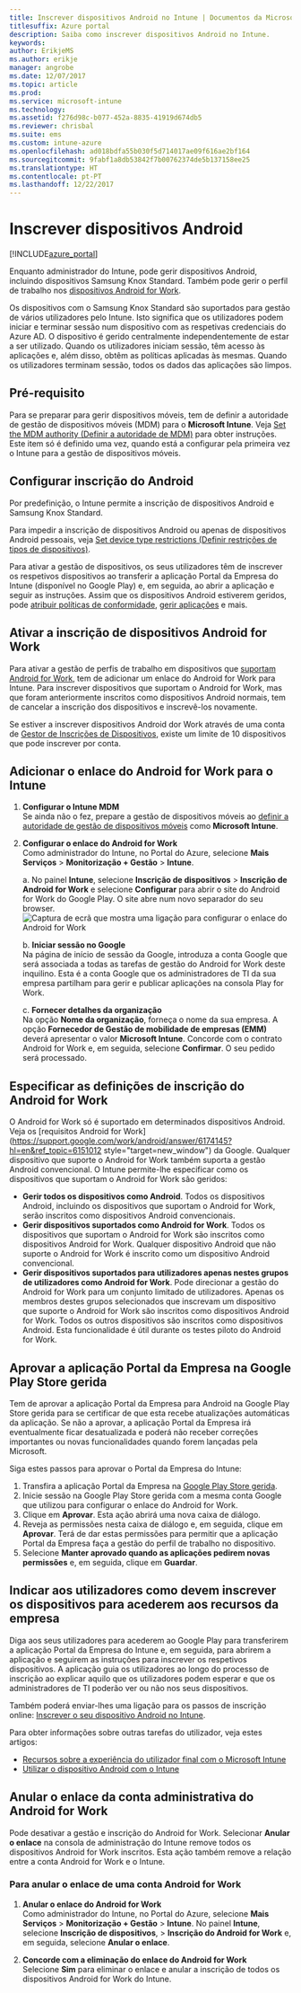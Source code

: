```yaml
---
title: Inscrever dispositivos Android no Intune | Documentos da Microsoft
titlesuffix: Azure portal
description: Saiba como inscrever dispositivos Android no Intune.
keywords: 
author: ErikjeMS
ms.author: erikje
manager: angrobe
ms.date: 12/07/2017
ms.topic: article
ms.prod: 
ms.service: microsoft-intune
ms.technology: 
ms.assetid: f276d98c-b077-452a-8835-41919d674db5
ms.reviewer: chrisbal
ms.suite: ems
ms.custom: intune-azure
ms.openlocfilehash: ad018bdfa55b030f5d714017ae09f616ae2bf164
ms.sourcegitcommit: 9fabf1a8db53842f7b00762374de5b137158ee25
ms.translationtype: HT
ms.contentlocale: pt-PT
ms.lasthandoff: 12/22/2017
---
```

# <a name="enroll-android-devices"></a>Inscrever dispositivos Android

[!INCLUDE[azure_portal](./includes/azure_portal.md)]

Enquanto administrador do Intune, pode gerir dispositivos Android, incluindo dispositivos Samsung Knox Standard. Também pode gerir o perfil de trabalho nos [dispositivos Android for Work](#enable-enrollment-of-android-for-work-devices).

Os dispositivos com o Samsung Knox Standard são suportados para gestão de vários utilizadores pelo Intune. Isto significa que os utilizadores podem iniciar e terminar sessão num dispositivo com as respetivas credenciais do Azure AD. O dispositivo é gerido centralmente independentemente de estar a ser utilizado. Quando os utilizadores iniciam sessão, têm acesso às aplicações e, além disso, obtêm as políticas aplicadas às mesmas. Quando os utilizadores terminam sessão, todos os dados das aplicações são limpos.

## <a name="prerequisite"></a>Pré-requisito

Para se preparar para gerir dispositivos móveis, tem de definir a autoridade de gestão de dispositivos móveis (MDM) para o **Microsoft Intune**. Veja [Set the MDM authority (Definir a autoridade de MDM)](mdm-authority-set.md) para obter instruções. Este item só é definido uma vez, quando está a configurar pela primeira vez o Intune para a gestão de dispositivos móveis.

## <a name="set-up-android-enrollment"></a>Configurar inscrição do Android

Por predefinição, o Intune permite a inscrição de dispositivos Android e Samsung Knox Standard.

Para impedir a inscrição de dispositivos Android ou apenas de dispositivos Android pessoais, veja [Set device type restrictions (Definir restrições de tipos de dispositivos)](enrollment-restrictions-set.md).

Para ativar a gestão de dispositivos, os seus utilizadores têm de inscrever os respetivos dispositivos ao transferir a aplicação Portal da Empresa do Intune (disponível no Google Play) e, em seguida, ao abrir a aplicação e seguir as instruções. Assim que os dispositivos Android estiverem geridos, pode [atribuir políticas de conformidade](compliance-policy-create-android.md), [gerir aplicações](app-management.md) e mais.

## <a name="enable-enrollment-of-android-for-work-devices"></a>Ativar a inscrição de dispositivos Android for Work

Para ativar a gestão de perfis de trabalho em dispositivos que [suportam Android for Work](https://support.google.com/work/android/answer/6174145?hl=en&ref_topic=6151012), tem de adicionar um enlace do Android for Work para Intune. Para inscrever dispositivos que suportam o Android for Work, mas que foram anteriormente inscritos como dispositivos Android normais, tem de cancelar a inscrição dos dispositivos e inscrevê-los novamente.

Se estiver a inscrever dispositivos Android dor Work através de uma conta de [Gestor de Inscrições de Dispositivos](device-enrollment-manager-enroll.md), existe um limite de 10 dispositivos que pode inscrever por conta.

## <a name="add-android-for-work-binding-for-intune"></a>Adicionar o enlace do Android for Work para o Intune

1. **Configurar o Intune MDM**<br>
Se ainda não o fez, prepare a gestão de dispositivos móveis ao [definir a autoridade de gestão de dispositivos móveis](mdm-authority-set.md) como **Microsoft Intune**.
2. **Configurar o enlace do Android for Work**<br>
    Como administrador do Intune, no Portal do Azure, selecione **Mais Serviços** > **Monitorização + Gestão** > **Intune**.

   a. No painel **Intune**, selecione **Inscrição de dispositivos** > **Inscrição de Android for Work** e selecione **Configurar** para abrir o site do Android for Work do Google Play. O site abre num novo separador do seu browser.
   ![Captura de ecrã que mostra uma ligação para configurar o enlace do Android for Work](./media/android-work-bind.png)

   b. **Iniciar sessão no Google**<br>
   Na página de início de sessão da Google, introduza a conta Google que será associada a todas as tarefas de gestão do Android for Work deste inquilino. Esta é a conta Google que os administradores de TI da sua empresa partilham para gerir e publicar aplicações na consola Play for Work.

   c. **Fornecer detalhes da organização**<br>
   Na opção **Nome da organização**, forneça o nome da sua empresa. A opção **Fornecedor de Gestão de mobilidade de empresas (EMM)** deverá apresentar o valor **Microsoft Intune**. Concorde com o contrato Android for Work e, em seguida, selecione **Confirmar**. O seu pedido será processado.

## <a name="specify-android-for-work-enrollment-settings"></a>Especificar as definições de inscrição do Android for Work
   O Android for Work só é suportado em determinados dispositivos Android. Veja os [requisitos Android for Work](https://support.google.com/work/android/answer/6174145?hl=en&ref_topic=6151012 style="target=new_window") da Google. Qualquer dispositivo que suporte o Android for Work também suporta a gestão Android convencional. O Intune permite-lhe especificar como os dispositivos que suportam o Android for Work são geridos:

   - **Gerir todos os dispositivos como Android**. Todos os dispositivos Android, incluindo os dispositivos que suportam o Android for Work, serão inscritos como dispositivos Android convencionais.
   - **Gerir dispositivos suportados como Android for Work**. Todos os dispositivos que suportam o Android for Work são inscritos como dispositivos Android for Work. Qualquer dispositivo Android que não suporte o Android for Work é inscrito como um dispositivo Android convencional.
   - **Gerir dispositivos suportados para utilizadores apenas nestes grupos de utilizadores como Android for Work**. Pode direcionar a gestão do Android for Work para um conjunto limitado de utilizadores. Apenas os membros destes grupos selecionados que inscrevam um dispositivo que suporte o Android for Work são inscritos como dispositivos Android for Work. Todos os outros dispositivos são inscritos como dispositivos Android. Esta funcionalidade é útil durante os testes piloto do Android for Work.

## <a name="approve-the-company-portal-app-in-the-managed-google-play-store"></a>Aprovar a aplicação Portal da Empresa na Google Play Store gerida
Tem de aprovar a aplicação Portal da Empresa para Android na Google Play Store gerida para se certificar de que esta recebe atualizações automáticas da aplicação. Se não a aprovar, a aplicação Portal da Empresa irá eventualmente ficar desatualizada e poderá não receber correções importantes ou novas funcionalidades quando forem lançadas pela Microsoft.

Siga estes passos para aprovar o Portal da Empresa do Intune:

1.  Transfira a aplicação Portal da Empresa na [Google Play Store gerida](https://play.google.com/work/apps/details?id=com.microsoft.windowsintune.companyportal).
2.  Inicie sessão na Google Play Store gerida com a mesma conta Google que utilizou para configurar o enlace do Android for Work.
3.  Clique em **Aprovar**.  Esta ação abrirá uma nova caixa de diálogo.
4.  Reveja as permissões nesta caixa de diálogo e, em seguida, clique em **Aprovar**. Terá de dar estas permissões para permitir que a aplicação Portal da Empresa faça a gestão do perfil de trabalho no dispositivo.
5.  Selecione **Manter aprovado quando as aplicações pedirem novas permissões** e, em seguida, clique em **Guardar**.

<!--  ## Next steps for Android for Work
After configuring the Android for Work binding and settings, you can do the following:
- [Deploy Android for Work apps](android-for-work-apps.md)
- [Add Android for Work configuration policies](android-for-work-policy-settings-in-microsoft-intune.md)  -->

## <a name="tell-your-users-how-to-enroll-their-devices-to-access-company-resources"></a>Indicar aos utilizadores como devem inscrever os dispositivos para acederem aos recursos da empresa

Diga aos seus utilizadores para acederem ao Google Play para transferirem a aplicação Portal da Empresa do Intune e, em seguida, para abrirem a aplicação e seguirem as instruções para inscrever os respetivos dispositivos. A aplicação guia os utilizadores ao longo do processo de inscrição ao explicar aquilo que os utilizadores podem esperar e que os administradores de TI poderão ver ou não nos seus dispositivos.

Também poderá enviar-lhes uma ligação para os passos de inscrição online: [Inscrever o seu dispositivo Android no Intune](https://docs.microsoft.com/intune-user-help/enroll-your-device-in-intune-android).

Para obter informações sobre outras tarefas do utilizador, veja estes artigos:

- [Recursos sobre a experiência do utilizador final com o Microsoft Intune](end-user-educate.md)
- [Utilizar o dispositivo Android com o Intune](https://docs.microsoft.com/intune-user-help/using-your-android-device-with-intune)

## <a name="unbind-your-android-for-work-administrative-account"></a>Anular o enlace da conta administrativa do Android for Work

Pode desativar a gestão e inscrição do Android for Work. Selecionar **Anular o enlace** na consola de administração do Intune remove todos os dispositivos Android for Work inscritos. Esta ação também remove a relação entre a conta Android for Work e o Intune.

### <a name="to-unbind-an-android-for-work-account"></a>Para anular o enlace de uma conta Android for Work

1. **Anular o enlace do Android for Work**<br>
    Como administrador do Intune, no Portal do Azure, selecione **Mais Serviços** > **Monitorização + Gestão** > **Intune**.  No painel **Intune**, selecione **Inscrição de dispositivos**, > **Inscrição do Android for Work** e, em seguida, selecione **Anular o enlace**.

2. **Concorde com a eliminação do enlace do Android for Work**<br>
  Selecione **Sim** para eliminar o enlace e anular a inscrição de todos os dispositivos Android for Work do Intune.
